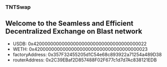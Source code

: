 ### TNTSwap

## Welcome to the Seamless and Efficient Decentralized Exchange on Blast network

* USDB: 0x4200000000000000000000000000000000000022
* WETH: 0x4200000000000000000000000000000000000023
* factoryAddress: 0x357F32455205d1C54e68c893922a71254a489D38
* routerAddress: 0x2C39EBaf2D857488F02F677c1d7d7Ac838121EDB

